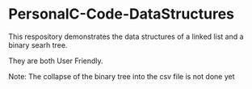 # PersonalC-Code-DataStructures

This respository demonstrates the data structures of a linked list and a binary
searh tree.

They are both User Friendly.

Note: The collapse of the binary tree into the csv file is not done yet
